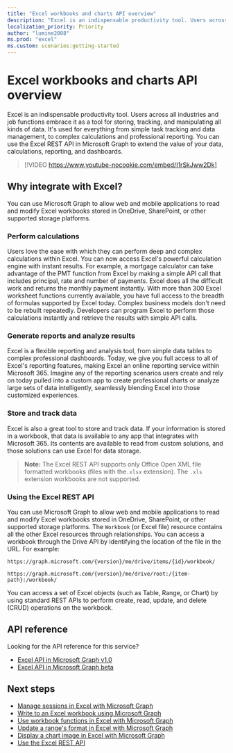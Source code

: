 ```yaml
---
title: "Excel workbooks and charts API overview"
description: "Excel is an indispensable productivity tool. Users across all industries and job functions embrace it as a tool for storing, tracking, and manipulating all kinds of data. It's used for everything from simple task tracking and data management, to complex calculations and professional reporting. You can use the Excel REST API in Microsoft Graph to extend the value of your data, calculations, reporting, and dashboards."
localization_priority: Priority
author: "lumine2008"
ms.prod: "excel"
ms.custom: scenarios:getting-started
---
```


# Excel workbooks and charts API overview

Excel is an indispensable productivity tool. Users across all industries and job functions embrace it as a tool for storing, tracking, and manipulating all kinds of data. It's used for everything from simple task tracking and data management, to complex calculations and professional reporting. You can use the Excel REST API in Microsoft Graph to extend the value of your data, calculations, reporting, and dashboards.

> [!VIDEO https://www.youtube-nocookie.com/embed/I1rSkJww2Dk]

## Why integrate with Excel?

You can use Microsoft Graph to allow web and mobile applications to read and modify Excel workbooks stored in OneDrive, SharePoint, or other supported storage platforms.

### Perform calculations

Users love the ease with which they can perform deep and complex calculations within Excel. You can now access Excel's powerful calculation engine with instant results. For example, a mortgage calculator can take advantage of the PMT function from Excel by making a simple API call that includes principal, rate and number of payments. Excel does all the difficult work and returns the monthly payment instantly. With more than 300 Excel worksheet functions currently available, you have full access to the breadth of formulas supported by Excel today. Complex business models don't need to be rebuilt repeatedly. Developers can program Excel to perform those calculations instantly and retrieve the results with simple API calls.

### Generate reports and analyze results

Excel is a flexible reporting and analysis tool, from simple data tables to complex professional dashboards. Today, we give you full access to all of Excel's reporting features, making Excel an online reporting service within Microsoft 365. Imagine any of the reporting scenarios users create and rely on today pulled into a custom app to create professional charts or analyze large sets of data intelligently, seamlessly blending Excel into those customized experiences.

### Store and track data

Excel is also a great tool to store and track data. If your information is stored in a workbook, that data is available to any app that integrates with Microsoft 365. Its contents are available to read from custom solutions, and those solutions can use Excel for data storage.

>**Note:** The Excel REST API supports only Office Open XML file formatted workbooks (files with the`.xlsx` extension). The `.xls` extension workbooks are not supported. 

### Using the Excel REST API
You can use Microsoft Graph to allow web and mobile applications to read and modify Excel workbooks stored in OneDrive, SharePoint, or other supported storage platforms. The `Workbook` (or Excel file) resource contains all the other Excel resources through relationships. You can access a workbook through the Drive API by identifying the location of the file in the URL. For example:

`https://graph.microsoft.com/{version}/me/drive/items/{id}/workbook/`

`https://graph.microsoft.com/{version}/me/drive/root:/{item-path}:/workbook/`

You can access a set of Excel objects (such as Table, Range, or Chart) by using standard REST APIs to perform create, read, update, and delete (CRUD) operations on the workbook.

## API reference
Looking for the API reference for this service?

- [Excel API in Microsoft Graph v1.0](/graph/api/resources/excel?view=graph-rest-1.0)
- [Excel API in Microsoft Graph beta](/graph/api/resources/excel?view=graph-rest-beta)

## Next steps

* [Manage sessions in Excel with Microsoft Graph](excel-manage-sessions.md)
* [Write to an Excel workbook using Microsoft Graph](excel-write-to-workbook.md)
* [Use workbook functions in Excel with Microsoft Graph](excel-use-functions.md)
* [Update a range's format in Excel with Microsoft Graph](excel-update-range-format.md)
* [Display a chart image in Excel with Microsoft Graph](excel-display-chart-image.md)
* [Use the Excel REST API](/graph/api/resources/excel?view=graph-rest-1.0)
